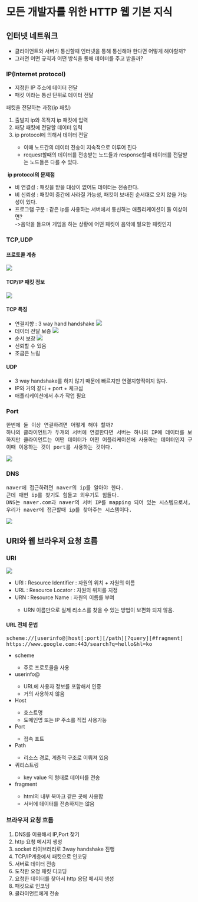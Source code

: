 # 모든 개발자를 위한 HTTP 웹 기본 지식

## 인터넷 네트워크

<ul>
    <li>클라이언트와 서버가 통신할때 인터넷을 통해 통신해야 한다면 어떻게 해야할까?</li>
    <li>그러면 어떤 규칙과 어떤 방식을 통해 데이터를 주고 받을까?</li>
</ul>

### IP(Internet protocol)

<ul>
    <li>지정한 IP 주소에 데이터 전달</li>
    <li>패킷 이라는 통신 단위로 데이터 전달</li>
</ul>
패킷을 전달하는 과정(ip 패킷) 
<ol>
    <li>출발지 ip와 목적지 ip 패킷에 입력</li>
    <li>패당 패킷에 전달할 데이터 입력</li>
    <li>ip protocol에 의해서 데이터 전달 <br></li>
        <ul>
        <li>이때 노드간의 데이터 전송이 지속적으로 이루어 진다</li>
        <li>request할때의 데이터를 전송받는 노드들과 response할때 데이터를 전달받는 노드들은 다를 수 있다.</li>
        </ul>
</ol>
<img src="img/client_sending_packet.png" alt="">
<b>ip protocol의 문제점</b>
<ul>
    <li>비 연결성 : 패킷을 받을 대상이 없어도 데이터는 전송한다.</li>
    <li>비 신뢰성 : 패킷이 중간에 사라질 가능성, 패킷이 보내진 순서대로 오지 않을 가능성이 있다.</li>
    <li>프로그램 구분 : 같은 ip를 사용하는 서버에서 통신하는 애플리케이션이 둘 이상이면?<br>
    ->음악을 들으며 게임을 하는 상황에 어떤 패킷이 음악에 필요한 패킷인지</li>
</ul>

### TCP,UDP

#### 프로토콜 계층

<img src="img/Protocol.png">

#### TCP/IP 패킷 정보

<img src="img/TCP_IP_Packet.png">

#### TCP 특징

<ul>
    <li>
        <div>
            연결지향 : 3 way hand handshake
            <img src="img/3WayHandShake.png">
        </div>
    </li>
    <li>
        <div>
            데이터 전달 보증
            <img src="img/DataDeliveryGuarantee.png">
        </div>
    </li>
    <li>
        <div>
            순서 보장
            <img src="img/OrderGuarantee.png">
        </div>
    </li>
<li>신뢰할 수 있음</li>
<li>조금은 느림</li>
</ul>

#### UDP

<ul>
    <li>3 way handshake를 하지 않기 때문에 빠르지만 연결지향적이지 않다.</li>
    <li>IP와 거의 같다 + port + 체크섬</li>
    <li>애플리케이션에서 추가 작업 필요</li>
</ul>

### Port

<pre>
한번에 둘 이상 연결하려면 어떻게 해야 할까?
하나의 클라이언트가 두개의 서버에 연결한다면 서버는 하나의 IP에 데이터를 보내기만 하면된다.
하지만 클라이언트는 어떤 데이터가 어떤 어플리케이션에 사용하는 데이터인지 구분해야 한다.
이때 이용하는 것이 port를 사용하는 것이다.
</pre>
<img src="img/port.png">

### DNS

<pre>
naver에 접근하려면 naver의 ip를 알아야 한다.
근데 매번 ip를 찾기도 힘들고 외우기도 힘들다.
DNS는 naver.com과 naver의 서버 IP를 mapping 되어 있는 시스템으로서,
우리가 naver에 접근할때 ip를 찾아주는 시스템이다.</pre>
<img src="img/DNS.png">

## URI와 웹 브라우저 요청 흐름

### URI

<img src="img/URI_URL_URN.png">
<ul>
    <li>URI : Resource Identifier : 자원의 위치 + 자원의 이름</li>
    <li>URL : Resource Locator : 자원의 위치를 지정 </li>
    <li>URN : Resource Name : 자원의 이름를 부여 </li>
    <ul>
    <li>URN 이름만으로 실제 리소스를 찾을 수 있는 방법이 보편화 되지 않음. </li>
    </ul>
</ul>

#### URL 전체 문법

<pre>
scheme://[userinfo@]host[:port][/path][?query][#fragment]
https://www.google.com:443/search?q=hello&hl=ko
</pre>

<ul>
    <li>scheme</li>
        <ul>
        <li>주로 프로토콜을 사용</li>
        </ul>
    <li>userinfo@</li>
        <ul>
        <li>URL에 사용자 정보를 포함해서 인증</li>
        <li>거의 사용하지 않음</li>
        </ul>
    <li>Host</li>
        <ul>
        <li>호스트명</li>
        <li>도메인명 또는 IP 주소를 직접 사용가능</li>
        </ul>
    <li>Port</li>
        <ul>
        <li>접속 포트</li>
        </ul>
    <li>Path</li>
        <ul>
        <li>리소스 경로, 계층적 구조로 이뤄져 있음</li>
        </ul>
    <li>쿼리스트링</li>
        <ul>
        <li>key value 의 형태로 데이터를 전송</li>
        </ul>
    <li>fragment</li>
        <ul>
        <li>html의 내부 북마크 같은 곳에 사용함</li>
        <li>서버에 데이터를 전송하지는 않음</li>
        </ul>
</ul>

### 브라우저 요청 흐름
<ol>
    <li>DNS를 이용해서 IP,Port 찾기</li>
    <li>http 요청 메시지 생성</li>
    <li>socket 라이브러리로 3way handshake 진행</li>
    <li>TCP/IP계층에서 패킷으로 인코딩</li>
    <li>서버로 데이터 전송</li>
    <li>도착한 요청 패킷 디코딩</li>
    <li>요청한 데이터를 찾아서 http 응답 메시지 생성</li>
    <li>패킷으로 인코딩</li>
    <li>클라이언트에게 전송</li>
</ol>





